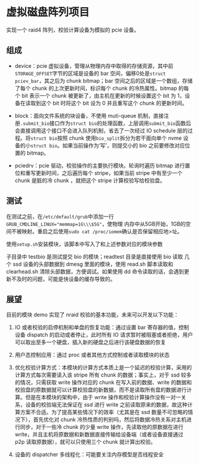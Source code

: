 # 虚拟磁盘阵列项目

实现一个 raid4 阵列，校验计算设备为模拟的 pcie 设备。

## 组成

* device：pcie 虚拟设备，管理从物理内存中取得的存储资源，其中前`STORAGE_OFFSET`字节的区域是设备的 bar 空间，偏移0处是`struct pciev_bar`，其之后为 chunk bitmap；bar 空间之后的区域是一个数组，存储了每个 chunk 的上次更新时间，标识每个 chunk 的冷热属性。bitmap 的每个 bit 表示一个 chunk 被更新了，由主机在更新的时候设置这个 bit 为 1，设备在读取到这个 bit 时将这个 bit 设为 0 并且重写这个 chunk 的更新时间。

* block：面向文件系统的块设备，不使用 muti-queue 机制，直接注册`.submit_bio`接口作为`struct bio`的处理函数，上层调用`submit_bio`函数后会直接调用这个接口不会进入队列机制，省去了一次经过 IO schedule 层的过程。将`struct bio`按照 chunk 使用`bio_split`拆分为若干面向单个 nvme 设备的小`struct bio`。如果当前操作为‘写’，则提交小的 bio 之前要修改对应位置的 bitmap。

* pciedrv：pcie 驱动，校验操作的主要执行模块。轮询时遍历 bitmap 进行置位和重写更新时间，之后遍历每个 stripe，如果当前 stripe 中有至少一个 chunk 是脏的冷 chunk ，就把这个 stripe 计算校验写给校验盘。

## 测试

在测试之前，在`/etc/default/grub`中添加一行`GRUB_CMDLINE_LINUX="memmap=1G\\\$5G"`，使物理
内存中从5GB开始，1GB的空间不被映射。重启之后使用`sudo cat /proc/iomem`确认是否保留相应地>址。

使用`setup.sh`安装模块，该脚本中写入了和上述参数对应的模块参数

子目录中 testbio 是测试提交 bio 的模块；readtest 目录是直接使用 bio 读取 几个 ssd 设备的头部数据到 dmesg 里面的模块，使用 read.sh 脚本读取和 clearhead.sh 清除头部数据，方便调试。如果使用 dd 命令读取的话，会遇到更新不及时的问题，可能是快设备的缓存导致的。

## 展望

目前的模块 demo 实现了 nraid 校验的基本功能，未来可以开发以下功能：

1. IO 或者校验的启停机制和单盘的恢复功能：通过设置 bar 寄存器的值，控制设备 dispatch 的启动或者停止，此时所有 IO 请求暂时被阻塞或者拒绝，用户可以取出至多一个硬盘，插入新的硬盘之后进行该硬盘数据的恢复

2. 用户态控制应用：通过 proc 或者其他方式控制或者读取模块的状态

3. 优化校验计算方式：本模块的计算方式本质上是一个延迟的校验计算，采用的计算方式每次需要读入该 stripe 所有 chunk 的数据；事实上，对于 ssd 较多的情况，只需获取 write 操作对应的 chunk 在写入前的数据、write 的数据和校验盘的原数据就可以计算校验盘的新数据，而不是读取所有盘的数据进行计算。但是在本模块的架构中，由于 write 操作和校验计算操作没有一对一关系，设备的校验端无法保证在 ssd 进行 write 之前读取原来的数据，故这种计算方案不合适。为了提高某些情况下的效率（尤其是在 ssd 数量不可忽略的情况下），首先优化对 chunk 冷热性质的判别吗，然后将数据冷热关系对主机进行同步，对于一些冷 chunk 的少量 write 操作，先读取他的原数据在进行write，并且主机将原数据和新数据直接传输给设备端（或者设备直接通过 p2p 读取原数据），就可以只使用三个 chunk 就计算出校验。

4. 设备的 dispatcher 多线程化：可能要关注内存模型是否线程安全
